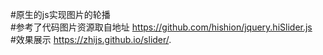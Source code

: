 #原生的js实现图片的轮播  
#参考了代码图片资源取自地址 https://github.com/hishion/jquery.hiSlider.js  
#效果展示  https://zhijs.github.io/slider/.
